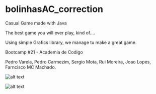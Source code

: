 # bolinhasAC_correction
Casual Game made with Java


The best game you will ever play, kind of....

Using simple Grafics library, we manage tu make a great game.


Bootcamp #21 - Academia de Codigo

Pedro Varela, Pedro Carmezim, Sergio Mota, Rui Moreira, Joao Lopes, Farncisco MC Machado.



![alt text](https://raw.githubusercontent.com/b4ld/bolinhasAC_correction/master/back.png)


![alt text](https://raw.githubusercontent.com/b4ld/bolinhasAC_correction/master/thumb.png)
